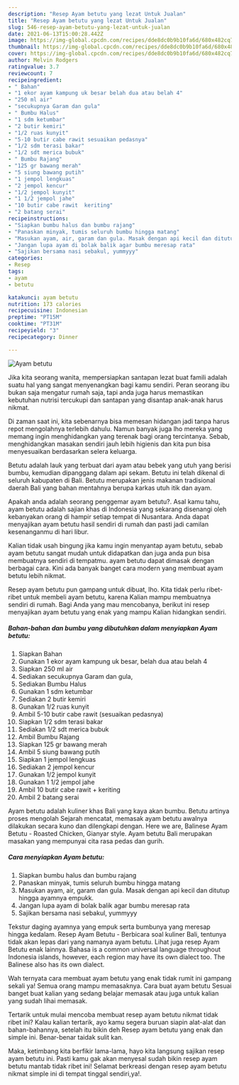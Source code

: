 ```yaml
---
description: "Resep Ayam betutu yang lezat Untuk Jualan"
title: "Resep Ayam betutu yang lezat Untuk Jualan"
slug: 546-resep-ayam-betutu-yang-lezat-untuk-jualan
date: 2021-06-13T15:00:28.442Z
image: https://img-global.cpcdn.com/recipes/dde8dc0b9b10fa6d/680x482cq70/ayam-betutu-foto-resep-utama.jpg
thumbnail: https://img-global.cpcdn.com/recipes/dde8dc0b9b10fa6d/680x482cq70/ayam-betutu-foto-resep-utama.jpg
cover: https://img-global.cpcdn.com/recipes/dde8dc0b9b10fa6d/680x482cq70/ayam-betutu-foto-resep-utama.jpg
author: Melvin Rodgers
ratingvalue: 3.7
reviewcount: 7
recipeingredient:
- " Bahan"
- "1 ekor ayam kampung uk besar belah dua atau belah 4"
- "250 ml air"
- "secukupnya Garam dan gula"
- " Bumbu Halus"
- "1 sdm ketumbar"
- "2 butir kemiri"
- "1/2 ruas kunyit"
- "5-10 butir cabe rawit sesuaikan pedasnya"
- "1/2 sdm terasi bakar"
- "1/2 sdt merica bubuk"
- " Bumbu Rajang"
- "125 gr bawang merah"
- "5 siung bawang putih"
- "1 jempol lengkuas"
- "2 jempol kencur"
- "1/2 jempol kunyit"
- "1 1/2 jempol jahe"
- "10 butir cabe rawit  keriting"
- "2 batang serai"
recipeinstructions:
- "Siapkan bumbu halus dan bumbu rajang"
- "Panaskan minyak, tumis seluruh bumbu hingga matang"
- "Masukan ayam, air, garam dan gula. Masak dengan api kecil dan ditutup hingga ayamnya empukk."
- "Jangan lupa ayam di bolak balik agar bumbu meresap rata"
- "Sajikan bersama nasi sebakul, yummyyy"
categories:
- Resep
tags:
- ayam
- betutu

katakunci: ayam betutu 
nutrition: 173 calories
recipecuisine: Indonesian
preptime: "PT15M"
cooktime: "PT31M"
recipeyield: "3"
recipecategory: Dinner

---
```



![Ayam betutu](https://img-global.cpcdn.com/recipes/dde8dc0b9b10fa6d/680x482cq70/ayam-betutu-foto-resep-utama.jpg)

Jika kita seorang wanita, mempersiapkan santapan lezat buat famili adalah suatu hal yang sangat menyenangkan bagi kamu sendiri. Peran seorang ibu bukan saja mengatur rumah saja, tapi anda juga harus memastikan kebutuhan nutrisi tercukupi dan santapan yang disantap anak-anak harus nikmat.

Di zaman  saat ini, kita sebenarnya bisa memesan hidangan jadi tanpa harus repot mengolahnya terlebih dahulu. Namun banyak juga lho mereka yang memang ingin menghidangkan yang terenak bagi orang tercintanya. Sebab, menghidangkan masakan sendiri jauh lebih higienis dan kita pun bisa menyesuaikan berdasarkan selera keluarga. 

Betutu adalah lauk yang terbuat dari ayam atau bebek yang utuh yang berisi bumbu, kemudian dipanggang dalam api sekam. Betutu ini telah dikenal di seluruh kabupaten di Bali. Betutu merupakan jenis makanan tradisional daerah Bali yang bahan mentahnya berupa karkas utuh itik dan ayam.

Apakah anda adalah seorang penggemar ayam betutu?. Asal kamu tahu, ayam betutu adalah sajian khas di Indonesia yang sekarang disenangi oleh kebanyakan orang di hampir setiap tempat di Nusantara. Anda dapat menyajikan ayam betutu hasil sendiri di rumah dan pasti jadi camilan kesenanganmu di hari libur.

Kalian tidak usah bingung jika kamu ingin menyantap ayam betutu, sebab ayam betutu sangat mudah untuk didapatkan dan juga anda pun bisa membuatnya sendiri di tempatmu. ayam betutu dapat dimasak dengan berbagai cara. Kini ada banyak banget cara modern yang membuat ayam betutu lebih nikmat.

Resep ayam betutu pun gampang untuk dibuat, lho. Kita tidak perlu ribet-ribet untuk membeli ayam betutu, karena Kalian mampu membuatnya sendiri di rumah. Bagi Anda yang mau mencobanya, berikut ini resep menyajikan ayam betutu yang enak yang mampu Kalian hidangkan sendiri.

<!--inarticleads1-->

##### Bahan-bahan dan bumbu yang dibutuhkan dalam menyiapkan Ayam betutu:

1. Siapkan  Bahan
1. Gunakan 1 ekor ayam kampung uk besar, belah dua atau belah 4
1. Siapkan 250 ml air
1. Sediakan secukupnya Garam dan gula,
1. Sediakan  Bumbu Halus
1. Gunakan 1 sdm ketumbar
1. Sediakan 2 butir kemiri
1. Gunakan 1/2 ruas kunyit
1. Ambil 5-10 butir cabe rawit (sesuaikan pedasnya)
1. Siapkan 1/2 sdm terasi bakar
1. Sediakan 1/2 sdt merica bubuk
1. Ambil  Bumbu Rajang
1. Siapkan 125 gr bawang merah
1. Ambil 5 siung bawang putih
1. Siapkan 1 jempol lengkuas
1. Sediakan 2 jempol kencur
1. Gunakan 1/2 jempol kunyit
1. Gunakan 1 1/2 jempol jahe
1. Ambil 10 butir cabe rawit + keriting
1. Ambil 2 batang serai


Ayam betutu adalah kuliner khas Bali yang kaya akan bumbu. Betutu artinya proses mengolah Sejarah mencatat, memasak ayam betutu awalnya dilakukan secara kuno dan dilengkapi dengan. Here we are, Balinese Ayam Betutu - Roasted Chicken, Gianyar style. Ayam betutu Bali merupakan masakan yang mempunyai cita rasa pedas dan gurih. 

<!--inarticleads2-->

##### Cara menyiapkan Ayam betutu:

1. Siapkan bumbu halus dan bumbu rajang
1. Panaskan minyak, tumis seluruh bumbu hingga matang
1. Masukan ayam, air, garam dan gula. Masak dengan api kecil dan ditutup hingga ayamnya empukk.
1. Jangan lupa ayam di bolak balik agar bumbu meresap rata
1. Sajikan bersama nasi sebakul, yummyyy


Tekstur daging ayamnya yang empuk serta bumbunya yang meresap hingga kedalam. Resep Ayam Betutu - Berbicara soal kuliner Bali, tentunya tidak akan lepas dari yang namanya ayam betutu. Lihat juga resep Ayam Betutu enak lainnya. Bahasa is a common universal language throughout Indonesia islands, however, each region may have its own dialect too. The Balinese also has its own dialect. 

Wah ternyata cara membuat ayam betutu yang enak tidak rumit ini gampang sekali ya! Semua orang mampu memasaknya. Cara buat ayam betutu Sesuai banget buat kalian yang sedang belajar memasak atau juga untuk kalian yang sudah lihai memasak.

Tertarik untuk mulai mencoba membuat resep ayam betutu nikmat tidak ribet ini? Kalau kalian tertarik, ayo kamu segera buruan siapin alat-alat dan bahan-bahannya, setelah itu bikin deh Resep ayam betutu yang enak dan simple ini. Benar-benar taidak sulit kan. 

Maka, ketimbang kita berfikir lama-lama, hayo kita langsung sajikan resep ayam betutu ini. Pasti kamu gak akan menyesal sudah bikin resep ayam betutu mantab tidak ribet ini! Selamat berkreasi dengan resep ayam betutu nikmat simple ini di tempat tinggal sendiri,ya!.

